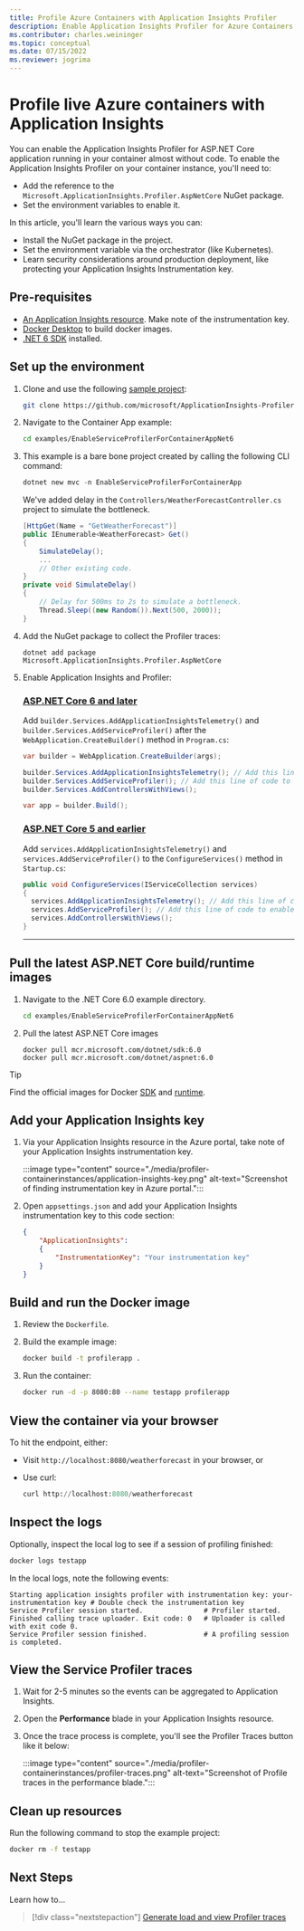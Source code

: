 ```yaml
---
title: Profile Azure Containers with Application Insights Profiler
description: Enable Application Insights Profiler for Azure Containers.
ms.contributor: charles.weininger
ms.topic: conceptual
ms.date: 07/15/2022
ms.reviewer: jogrima
---
```


# Profile live Azure containers with Application Insights

You can enable the Application Insights Profiler for ASP.NET Core application running in your container almost without code. To enable the Application Insights Profiler on your container instance, you'll need to:

* Add the reference to the `Microsoft.ApplicationInsights.Profiler.AspNetCore` NuGet package.
* Set the environment variables to enable it.

In this article, you'll learn the various ways you can:
- Install the NuGet package in the project. 
- Set the environment variable via the orchestrator (like Kubernetes). 
- Learn security considerations around production deployment, like protecting your Application Insights Instrumentation key.

## Pre-requisites

- [An Application Insights resource](../app/create-new-resource.md). Make note of the instrumentation key.
- [Docker Desktop](https://www.docker.com/products/docker-desktop/) to build docker images.
- [.NET 6 SDK](https://dotnet.microsoft.com/download/dotnet/6.0) installed.

## Set up the environment

1. Clone and use the following [sample project](https://github.com/microsoft/ApplicationInsights-Profiler-AspNetCore/tree/main/examples/EnableServiceProfilerForContainerAppNet6):
      
      ```bash
      git clone https://github.com/microsoft/ApplicationInsights-Profiler-AspNetCore.git
      ```

1. Navigate to the Container App example: 

   ```bash
   cd examples/EnableServiceProfilerForContainerAppNet6
   ```

1. This example is a bare bone project created by calling the following CLI command:

   ```powershell
   dotnet new mvc -n EnableServiceProfilerForContainerApp
   ```

   We've added delay in the `Controllers/WeatherForecastController.cs` project to simulate the bottleneck.

   ```csharp
   [HttpGet(Name = "GetWeatherForecast")]
   public IEnumerable<WeatherForecast> Get()
   {
       SimulateDelay();
       ...
       // Other existing code.
   }
   private void SimulateDelay()
   {
       // Delay for 500ms to 2s to simulate a bottleneck.
       Thread.Sleep((new Random()).Next(500, 2000));
   }
   ```

1. Add the NuGet package to collect the Profiler traces:

   ```console
   dotnet add package Microsoft.ApplicationInsights.Profiler.AspNetCore
   ```

1. Enable Application Insights and Profiler:
   
   ### [ASP.NET Core 6 and later](#tab/net-core-new)
   
   Add `builder.Services.AddApplicationInsightsTelemetry()` and `builder.Services.AddServiceProfiler()` after the `WebApplication.CreateBuilder()` method in `Program.cs`:
   
   ```csharp
   var builder = WebApplication.CreateBuilder(args);

   builder.Services.AddApplicationInsightsTelemetry(); // Add this line of code to enable Application Insights.
   builder.Services.AddServiceProfiler(); // Add this line of code to enable Profiler
   builder.Services.AddControllersWithViews();

   var app = builder.Build();
   ```   
   
   ### [ASP.NET Core 5 and earlier](#tab/net-core-old)
   
   Add `services.AddApplicationInsightsTelemetry()` and `services.AddServiceProfiler()` to the `ConfigureServices()` method in `Startup.cs`:

   ```csharp
   public void ConfigureServices(IServiceCollection services)
   {
     services.AddApplicationInsightsTelemetry(); // Add this line of code to enable Application Insights.
     services.AddServiceProfiler(); // Add this line of code to enable Profiler
     services.AddControllersWithViews();
   }
   ```
   
   ---

## Pull the latest ASP.NET Core build/runtime images

1. Navigate to the .NET Core 6.0 example directory.

   ```bash
   cd examples/EnableServiceProfilerForContainerAppNet6
   ```

1. Pull the latest ASP.NET Core images

   ```shell
   docker pull mcr.microsoft.com/dotnet/sdk:6.0
   docker pull mcr.microsoft.com/dotnet/aspnet:6.0
   ```

> [!TIP]
> Find the official images for Docker [SDK](https://hub.docker.com/_/microsoft-dotnet-sdk) and [runtime](https://hub.docker.com/_/microsoft-dotnet-aspnet).

## Add your Application Insights key

1. Via your Application Insights resource in the Azure portal, take note of your Application Insights instrumentation key.

   :::image type="content" source="./media/profiler-containerinstances/application-insights-key.png" alt-text="Screenshot of finding instrumentation key in Azure portal.":::

1. Open `appsettings.json` and add your Application Insights instrumentation key to this code section:

   ```json
   {
       "ApplicationInsights":
       {
           "InstrumentationKey": "Your instrumentation key"
       }
   }
   ```

## Build and run the Docker image

1. Review the `Dockerfile`.

1. Build the example image:

   ```bash
   docker build -t profilerapp .
   ```

1. Run the container:

   ```bash
   docker run -d -p 8080:80 --name testapp profilerapp
   ```

## View the container via your browser

To hit the endpoint, either:

- Visit `http://localhost:8080/weatherforecast` in your browser, or
- Use curl:
   
  ```terraform
  curl http://localhost:8080/weatherforecast
  ```


## Inspect the logs

Optionally, inspect the local log to see if a session of profiling finished:

```bash
docker logs testapp
```

In the local logs, note the following events:
   
```output
Starting application insights profiler with instrumentation key: your-instrumentation key # Double check the instrumentation key
Service Profiler session started.               # Profiler started.
Finished calling trace uploader. Exit code: 0   # Uploader is called with exit code 0.
Service Profiler session finished.              # A profiling session is completed.
```

## View the Service Profiler traces

1. Wait for 2-5 minutes so the events can be aggregated to Application Insights.
1. Open the **Performance** blade in your Application Insights resource. 
1. Once the trace process is complete, you'll see the Profiler Traces button like it below:

      :::image type="content" source="./media/profiler-containerinstances/profiler-traces.png" alt-text="Screenshot of Profile traces in the performance blade.":::



## Clean up resources

Run the following command to stop the example project:

```bash
docker rm -f testapp
```

## Next Steps
Learn how to...
> [!div class="nextstepaction"]
> [Generate load and view Profiler traces](./profiler-data.md)
